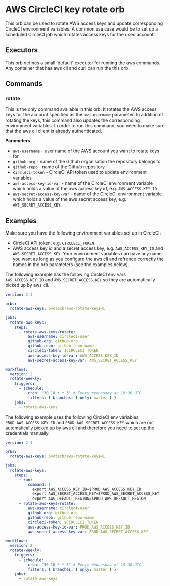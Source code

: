 # AWS CircleCI key rotate orb

This orb can be used to rotate AWS access keys and update corresponding CircleCI environment variables.
A common use case would be to set up a scheduled CircleCI job which rotates access keys for the used account.

## Executors
This orb defines a small 'default' executor for running the aws commands.
Any container that has aws cli and curl can run the this orb.

## Commands
### rotate
This is the only command available in this orb. It rotates the AWS access keys for the account specified as the `aws-username` parameter. In addition of rotating the keys, this command also updates the corresponding environment variables. In order to run this command, you need to make sure that the aws cli client is already authenticated.

**Parameters**
- `aws-username` - user name of the AWS account you want to rotate keys for
- `github-org` - name of the Github organisation the repository belongs to
- `github-repo` - name of the Github repository
- `circleci-token` - CircleCI API token used to update environment variables
- `aws-access-key-id-var` - name of the CircleCI environment variable which holds a value of the aws access key id, e.g. `AWS_ACCESS_KEY_ID`
- `aws-secret-access-key-var` - name of the CircleCI environment variable which holds a value of the aws secret access key, e.g. `AWS_SECRET_ACCESS_KEY`. 

## Examples
Make sure you have the following environment variables set up in CircleCI:
- CircleCI API token, e.g. `CIRCLECI_TOKEN`
- AWS access key id and a secret access key, e.g. `AWS_ACCESS_KEY_ID` and `AWS_SECRET_ACCESS_KEY`. Your environment variables can have any name you want as long as you configure the aws cli and refrence correctly the names in the orb parameters (see the examples below).

The following example has the following CircleCI env vars `AWS_ACCESS_KEY_ID` and `AWS_SECRET_ACCESS_KEY` so they are automatically picked up by aws cli.

```yaml
version: 2.1

orbs:
  rotate-aws-keys: ovotech/aws-rotate-keys@1

jobs:
  rotate-aws-keys:
    steps:
      - rotate-aws-keys/rotate:
          aws-username: circleci-user
          github-org: github-org
          github-repo: github-repo-name
          circleci-token: $CIRCLECI_TOKEN
          aws-access-key-id-var: AWS_ACCESS_KEY_ID
          aws-secret-access-key-var: AWS_SECRET_ACCESS_KEY

workflows:
  version: 2
  rotate-weekly:
    triggers:
      - schedule:
          cron: "30 10 * * 3" # Every Wednesday at 10:30 UTC
          filters: { branches: { only: master } }
    jobs:
      - rotate-aws-keys
```

The following example uses the following CircleCI env variables `PROD_AWS_ACCESS_KEY_ID` and `PROD_AWS_SECRET_ACCESS_KEY` which are not automatically picked up by aws cli and therefore you need to set up the credentials manually.

```yaml
version: 2.1

orbs:
  rotate-aws-keys: ovotech/aws-rotate-keys@1

jobs:
  rotate-aws-keys:
    steps:
      - run:
          command: |
            export AWS_ACCESS_KEY_ID=$PROD_AWS_ACCESS_KEY_ID
            export AWS_SECRET_ACCESS_KEY=$PROD_AWS_SECRET_ACCESS_KEY
            export AWS_DEFAULT_REGION=$PROD_AWS_DEFAULT_REGION
      - rotate-aws-keys/rotate:
          aws-username: circleci-user
          github-org: github-org
          github-repo: github-repo-name
          circleci-token: $CIRCLECI_TOKEN
          aws-access-key-id-var: PROD_AWS_ACCESS_KEY_ID
          aws-secret-access-key-var: PROD_AWS_SECRET_ACCESS_KEY

workflows:
  version: 2
  rotate-weekly:
    triggers:
      - schedule:
          cron: "30 10 * * 3" # Every Wednesday at 10:30 UTC
          filters: { branches: { only: master } }
    jobs:
      - rotate-aws-keys
```
